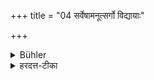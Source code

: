 +++
title = "04 सर्वेषामनूत्सर्गो विद्यायाः"

+++

<details><summary>Bühler</summary>

4. Not to abandon sacred learning (is a duty common) to all.
</details>

<details><summary>हरदत्त-टीका</summary>

## सूत्रम्
सर्वेषामनूत्सर्गो विद्यायाः ॥ ४ ॥  
### टिप्पनी
अनूत्सर्गः छान्दसो दीर्घः । विद्याया अनूत्सर्गोऽपि सर्वेषामाश्रमाणां समानः । तस्मादाचार्यकुले वासस्समान इति ॥ ४॥
</details>
